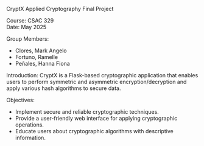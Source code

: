  CryptX
 Applied Cryptography Final Project

Course: CSAC 329  
Date: May 2025

 Group Members:
- Clores, Mark Angelo
- Fortuno, Ramelle
- Peñales, Hanna Fiona

 Introduction:
CryptX is a Flask-based cryptographic application that enables users to perform symmetric and asymmetric encryption/decryption and apply various hash algorithms to secure data.

 Objectives:
- Implement secure and reliable cryptographic techniques.
- Provide a user-friendly web interface for applying cryptographic operations.
- Educate users about cryptographic algorithms with descriptive information.

